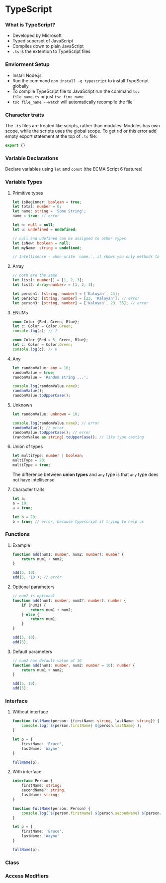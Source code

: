 # TypeScript

### What is TypeScript?
- Developed by Microsoft
- Typed superset of JavaScript
- Compiles down to plain JavaScript
- `.ts` is the extention to TypeScript files

### Enviorment Setup
- Install Node.js
- Run the command `npm install -g typescript` to install TypeScript globally
- To compile TypeScript file to JavaScript run the command `tsc file_name.ts` or just `tsc fine_name`
- `tsc file_name --watch` will automatically recompile the file

### Character traits
The `.ts` files are treated like scripts, rather than modules. Modules has own scope, while the scripts uses the global scope. To get rid or this error add empty export statement at the top of `.ts` file:

```typescript
export {}
```

### Variable Declarations
Declare variables using `let` and `const` (the ECMA Script 6 features)

### Variable Types

1. Primitive types
    ```typescript
    let isBeginner: boolean = true;
    let total: number = 0;
    let name: string = 'Some String';
    name = true; // error

    let n: null = null;
    let u: undefined = undefined;

    // null and udefined can be assigned to other types
    let isNew: boolean = null;
    let myName: string = undefined;

    // Intellisense - when write `name.`, it shows you only methods to strings. When write `total.` it shows you only methods to numbers
    ```
    
2. Array
    ```typescript
    // both are the same
    let list1: number[] = [1, 2, 3];
    let list2: Array<number> = [1, 2, 3];

    let person1: [string, number] = ['Kaloyan', 23];
    let person2: [string, number] = [23, 'Kaloyan']; // error
    let person3: [string, number] = ['Kaloyan', 23, 35]; // error
    ```

3. ENUMs
    ```typescript
    enum Color {Red, Green, Blue};
    let c: Color = Color.Green;
    console.log(c); // 1

    enum Color {Red = 5, Green, Blue};
    let c: Color = Color.Green;
    console.log(c); // 6
    ```
    
4. Any
    ```typescript
    let randomValue: any = 10;
    randomValue = true;
    randomValue = 'Random string ...';

    console.log(randomValue.name);
    randomValue();
    randomValue.toUpperCase();
    ```

5. Unknown
    ```typescript
    let randomValue: unknown = 10;

    console.log(randomValue.name); // error
    randomValue(); // error
    randomValue.toUpperCase(); // error
    (randomValue as string).toUpperCase(); // like type casting
    ```

6. Union of types
    ```typescript
    let multiType: number | boolean;
    multiType = 20;
    multiType = true;
    ```

    The difference between **union types** and `any` type is that `any` type does not have intellisense

7. Character traits
    ```typescript
    let a;
    a = 10;
    a = true;

    let b = 20;
    b = true; // error, because typescript it trying to help us
    ```

### Functions

1. Example
    ```typescript
    function add(num1: number, num2: number): number {
        return num1 + num2;
    }

    add(5, 10);
    add(5, '10'); // error
    ```

2. Optional parameters
    ```typescript
    // num2 is optional
    function add(num1: number, num2?: number): number {
        if (num2) {
            return num1 + num2;
        } else {
            return num1;
        }
    }

    add(5, 10);
    add(5);
    ```

3. Default parameters
    ```typescript
    // num2 has default value of 10
    function add(num1: number, num2: number = 10): number {
        return num1 + num2;
    }

    add(5, 10);
    add(5);
    ```

### Interface

1. Without interface
    ```typescript
    function fullName(person: {firstName: string, lastName: string}) {
        console.log(`${person.firstName} ${person.lastName}`);
    }

    let p = {
        firstName: 'Bruce',
        lastName: 'Wayne'
    }

    fullName(p);
    ```

2. With interface
    ```typescript
    interface Person {
        firstName: string;
        secondName?: string;
        lastName: string;
    }

    function fullName(person: Person) {
        console.log(`${person.firstName} ${person.secondName} ${person.lastName}`);
    }

    let p = {
        firstName: 'Bruce',
        lastName: 'Wayne'
    }

    fullName(p);
    ```

### Class
### Access Modifiers